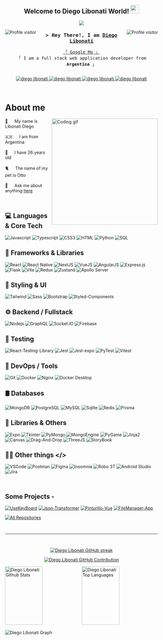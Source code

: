 <h2 align="center">
  Welcome to Diego Libonati World!
  <img src="https://media.giphy.com/media/hvRJCLFzcasrR4ia7z/giphy.gif" width="28">
</h2>

<p align="center">
  <a href="https://github.com/DiegoLibonati"><img src="https://readme-typing-svg.herokuapp.com/?lines=Self%20Taught%20Programmer;Full%20Stack%20Developer;Always%20learning%20new%20things&center=true&width=380&height=45"></a>
</p>

<a href="https://komarev.com/ghpvc/?username=DiegoLibonati">
  <img align="left" src="https://komarev.com/ghpvc/?username=DiegoLibonati&label=Visitors&color=0e75b6&style=flat" alt="Profile visitor" />
</a>

<a href="https://komarev.com/ghpvc/?username=DiegoLibonati">
  <img align="right" src="https://komarev.com/ghpvc/?username=DiegoLibonati&label=Visitors&color=0e75b6&style=flat" alt="Profile visitor" />
</a>

<h3 align="center">
        <samp>&gt; Hey There!, I am
                <b><a target="_blank" href="https://diegolibonati.com.ar">Diego Libonati</a></b>
        </samp>
</h3>

<p align="center"> 
  <samp>
    <a href="https://www.google.com/search?q=diego+libonati">「 Google Me 」</a>
    <br>
    「 I am a full stack web application developer from <b>Argentina</b> 」
    <br>
    <br>
  </samp>
</p>

<p align="center">
 <a href="https://diegolibonati.com.ar" target="blank">
  <img src="https://img.shields.io/badge/Website-DC143C?style=for-the-badge&logo=medium&labelColor=black&logoColor=DC143C" alt="diego libonati" />
 </a>
 <a href="https://www.linkedin.com/in/diego-libonati-67102419b/" target="_blank">
  <img src="https://img.shields.io/badge/LinkedIn-0077B5?style=for-the-badge&logo=linkedin&labelColor=black&logoColor=0077B5" alt="diego libonati"/>
 </a>
 <a href="https://www.instagram.com/die_libonati/" target="_blank">
  <img src="https://img.shields.io/badge/Instagram-fe4164?style=for-the-badge&logo=instagram&labelColor=black&logoColor=fe4164" alt="diego libonati" />
 </a> 
 <a href="https://www.facebook.com/dielibonati/" target="_blank">
  <img src="https://img.shields.io/badge/Facebook-20BEFF?&style=for-the-badge&logo=facebook&labelColor=black&logoColor=20BEFF" alt="diego libonati"  />
  </a> 
</p>

<br />

<!-- About Section -->
 # About me
 
<p>
 <img align="right" width="350" src="/assets/programmer.gif" alt="Coding gif" />
  
 🐥 &emsp; My name is Libonati Diego <br/><br/>
 🇦🇷 &emsp; I am from Argentina<br/><br/>
 💯 &emsp; I have 26 years old<br/><br/>
 🐈 &emsp; The name of my pet is Otto<br/><br/>
 💬 &emsp; Ask me about anything [here](https://github.com/DiegoLibonati/DiegoLibonati/issues)

</p>

<br/>

## 💻 Languages & Core Tech

![Javascript](https://img.shields.io/badge/Javascript-F0DB4F?style=for-the-badge&labelColor=black&logo=javascript&logoColor=F0DB4F)
![Typescript](https://img.shields.io/badge/Typescript-007acc?style=for-the-badge&labelColor=black&logo=typescript&logoColor=007acc)
![CSS3](https://img.shields.io/badge/CSS3-1572B6?style=for-the-badge&labelColor=black&logo=css3&logoColor=1572B6)
![HTML](https://img.shields.io/badge/HTML5-E34F26?style=for-the-badge&labelColor=black&logo=html5&logoColor=E34F26)
![Python](https://img.shields.io/badge/python-3670A0?style=for-the-badge&logo=python&labelColor=black&logoColor=ffdd54)
![SQL](https://img.shields.io/badge/SQL-1572B6?style=for-the-badge&labelColor=black&logo=mysql&logoColor=1572B6)

## 🧠 Frameworks & Libraries

![React](https://img.shields.io/badge/-React-61DBFB?style=for-the-badge&labelColor=black&logo=react&logoColor=61DBFB)
![React Native](https://img.shields.io/badge/React_Native-61DBFB?style=for-the-badge&labelColor=black&logo=react&logoColor=61DBFB)
![NextJS](https://img.shields.io/badge/next.js-61DBFB?style=for-the-badge&labelColor=black&logo=nextdotjs&logoColor=61DBFB)
![VueJS](https://img.shields.io/badge/Vue.js-%23009639.svg?style=for-the-badge&labelColor=black&logo=Vue.js&logoColor=%23009639)
![AngularJS](https://img.shields.io/badge/angular.JS-red.svg?style=for-the-badge&labelColor=black&logo=angular&logoColor=red)
![Express.js](https://img.shields.io/badge/Express.js-3C873A?style=for-the-badge&logo=express&labelColor=black&logoColor=3C873A)
![Flask](https://img.shields.io/badge/Flask-FFFFFF?style=for-the-badge&labelColor=black&logo=flask&logoColor=FFFFFF)
![Vite](https://img.shields.io/badge/Vite-7F83FE?style=for-the-badge&labelColor=black&logo=vite&logoColor=7F83FE)
![Redux](https://img.shields.io/badge/Redux-593D88?style=for-the-badge&labelColor=black&logo=redux&logoColor=593D88)
![Zustand](https://img.shields.io/badge/Zustand-000?style=for-the-badge&logo=Zustand&logoColor=white)
![Apollo Server](https://img.shields.io/badge/Apollo_Server-311C87?style=for-the-badge&logo=apollo-graphql&logoColor=white)

## 🎨 Styling & UI

![Tailwind](https://img.shields.io/badge/Tailwind_CSS-092749?style=for-the-badge&logo=tailwindcss&logoColor=06B6D4&labelColor=000000)
![Sass](https://img.shields.io/badge/sass-1572B6?style=for-the-badge&labelColor=black&logo=sass&logoColor=1572B6)
![Bootstrap](https://img.shields.io/badge/Bootstrap-563D7C?style=for-the-badge&labelColor=black&logo=bootstrap&logoColor=563D7C)
![Styled-Components](https://img.shields.io/badge/Styled--Components-db7093?style=for-the-badge&logo=styled-components&logoColor=white)

## ⚙️ Backend / Fullstack

![Nodejs](https://img.shields.io/badge/Nodejs-3C873A?style=for-the-badge&labelColor=4EA94B&logo=node.js&logoColor=black)
![GraphQL](https://img.shields.io/badge/GraphQl-E10098?style=for-the-badge&logo=graphql&logoColor=white)
![Socket.IO](https://img.shields.io/badge/Socket.io-F0DB4F.svg?style=for-the-badge&labelColor=black&logo=Socket.io&logoColor=F0DB4F)
![Firebase](https://img.shields.io/badge/Firebase-F7C52E?style=for-the-badge&labelColor=black&logo=firebase&logoColor=F7C52E)

## 🧪 Testing

![React-Testing-Library](https://img.shields.io/badge/ReactTestingLibrary-61DBFB?style=for-the-badge&labelColor=black&logo=react&logoColor=61DBFB)
![Jest](https://img.shields.io/badge/Jest-7F83FE?style=for-the-badge&labelColor=black&logo=jest&logoColor=7F83FE)
![Jest-expo](https://img.shields.io/badge/JestExpo-7F83FE?style=for-the-badge&labelColor=black&logo=jest&logoColor=7F83FE)
![PyTest](https://img.shields.io/badge/PyTest-BE418F?style=for-the-badge&labelColor=black&logo=python&logoColor=BE418F)
![Vitest](https://img.shields.io/badge/Vitest-7F83FE?style=for-the-badge&labelColor=black&logo=vite&logoColor=7F83FE)

## 🔧 DevOps / Tools

![Git](https://img.shields.io/badge/Git-F05032?style=for-the-badge&labelColor=black&logo=git&logoColor=F05032)
![Docker](https://img.shields.io/badge/Docker-1572B6?style=for-the-badge&labelColor=black&logo=docker&logoColor=1572B6)
![Nginx](https://img.shields.io/badge/nginx-%23009639.svg?style=for-the-badge&labelColor=black&logo=nginx&logoColor=%23009639)
![Docker Desktop](https://img.shields.io/badge/Docker_Desktop-2496ED?style=for-the-badge&logo=docker&logoColor=white)

## 🛢️ Databases

![MongoDB](https://img.shields.io/badge/MongoDB-4EA94B?style=for-the-badge&labelColor=black&logo=mongodb&logoColor=4EA94B)
![PostgreSQL](https://img.shields.io/badge/PostgreSQL-4169E1?style=for-the-badge&logo=postgresql&logoColor=white)
![MySQL](https://img.shields.io/badge/MySQL-1572B6?style=for-the-badge&labelColor=black&logo=mysql&logoColor=1572B6)
![Sqlite](https://img.shields.io/badge/SQLite-07405E?style=for-the-badge&logo=sqlite&labelColor=black&logoColor=07405E)
![Redis](https://img.shields.io/badge/Redis-red?style=for-the-badge&labelColor=black&logo=redis&logoColor=red)
![Prisma](https://img.shields.io/badge/Prisma-3C873A?style=for-the-badge&labelColor=4EA94B&logo=prisma&logoColor=black)

## 🧰 Libraries & Others

![Expo](https://img.shields.io/badge/Expo-FFFFFF?style=for-the-badge&labelColor=black&logo=expo&logoColor=FFFFFF)
![Tkinter](https://img.shields.io/badge/Tkinter-BE418F?style=for-the-badge&labelColor=black&logo=python&logoColor=BE418F)
![PyMongo](https://img.shields.io/badge/PyMongo-4EA94B?style=for-the-badge&labelColor=black&logo=mongodb&logoColor=4EA94B)
![MongoEngine](https://img.shields.io/badge/MongoEngine-4EA94B?style=for-the-badge&labelColor=black&logo=mongodb&logoColor=4EA94B)
![PyGame](https://img.shields.io/badge/PyGame-BE418F?style=for-the-badge&labelColor=black&logo=python&logoColor=BE418F)
![Jinja2](https://img.shields.io/badge/Jinja2-BE418F?style=for-the-badge&labelColor=black&logo=python&logoColor=BE418F)
![Canvas](https://img.shields.io/badge/Canvas-F0DB4F?style=for-the-badge&labelColor=black&logo=javascript&logoColor=F0DB4F)
![Drag-And-Drop](https://img.shields.io/badge/DragAndDrop-F0DB4F?style=for-the-badge&labelColor=black&logo=javascript&logoColor=F0DB4F)
![ThreeJS](https://img.shields.io/badge/ThreeJs-F0DB4F?style=for-the-badge&labelColor=black&logo=javascript&logoColor=F0DB4F)
![StoryBook](https://img.shields.io/badge/StoryBook-F0DB4F?style=for-the-badge&labelColor=black&logo=javascript&logoColor=F0DB4F)

## 👨‍💻 Other things </>

![VSCode](https://img.shields.io/badge/Visual_Studio-0078d7?style=for-the-badge&labelColor=black&logo=visual%20studio&logoColor=0078d7)
![Postman](https://img.shields.io/badge/Postman-FF6C37?style=for-the-badge&logo=postman&logoColor=white)
![Figma](https://img.shields.io/badge/Figma-F24E1E?style=for-the-badge&logo=figma&logoColor=white)
![Insomnia](https://img.shields.io/badge/Insomnia-4000BF?style=for-the-badge&logo=insomnia&logoColor=white)
![Robo 3T](https://img.shields.io/badge/Robo_3T-59C137?style=for-the-badge&logo=mongodb&logoColor=white)
![Android Studio](https://img.shields.io/badge/Android_Studio-3DDC84?style=for-the-badge&logo=android-studio&logoColor=white)
![Jira](https://img.shields.io/badge/Jira-0052CC?style=for-the-badge&logo=jira&logoColor=white)

<br/>

## Some Projects -
[![UseKeyBoard](https://github-readme-stats.vercel.app/api/pin/?username=DiegoLibonati&repo=noti-flask&border_color=7F3FBF&bg_color=0D1117&title_color=C9D1D9&text_color=8B949E&icon_color=7F3FBF)](https://github.com/DiegoLibonati/Noti-Flask)
[![Json-Transformer](https://github-readme-stats.vercel.app/api/pin/?username=DiegoLibonati&repo=json-transformer&border_color=7F3FBF&bg_color=0D1117&title_color=C9D1D9&text_color=8B949E&icon_color=7F3FBF)](https://github.com/DiegoLibonati/JSON-Transformer)
[![Pinturillo-Vue](https://github-readme-stats.vercel.app/api/pin/?username=DiegoLibonati&repo=pinturillo-vue&border_color=7F3FBF&bg_color=0D1117&title_color=C9D1D9&text_color=8B949E&icon_color=7F3FBF)](https://github.com/DiegoLibonati/Pinturillo-Vue)
[![FileManager-App](https://github-readme-stats.vercel.app/api/pin/?username=DiegoLibonati&repo=filemanager-app&border_color=7F3FBF&bg_color=0D1117&title_color=C9D1D9&text_color=8B949E&icon_color=7F3FBF)](https://github.com/DiegoLibonati/FileManager-App)

<p align="left">
  <a href="https://github.com/DiegoLibonati?tab=repositories" target="_blank"><img alt="All Repositories" title="All Repositories" src="https://img.shields.io/badge/-All%20Repos-2962FF?style=for-the-badge&logo=koding&logoColor=white"/></a>
</p>

<br/>
<hr/>
<br/>

<p align="center">
  <a href="https://github.com/DiegoLibonati">
    <img src="https://github-readme-streak-stats.herokuapp.com/?user=DiegoLibonati&theme=radical&border=7F3FBF&background=0D1117" alt="Diego Libonati GitHub streak"/>
  </a>
</p>

<p align="center">
  <a href="https://github.com/DiegoLibonati">
    <img src="https://github-profile-summary-cards.vercel.app/api/cards/profile-details?username=DiegoLibonati&theme=radical" alt="Diego Libonati GitHub Contribution"/>
  </a>
</p>

<a> 
    <a href="https://github.com/DiegoLibonati"><img alt="Diego Libonati Github Stats" src="https://denvercoder1-github-readme-stats.vercel.app/api?username=DiegoLibonati&show_icons=true&count_private=true&theme=react&border_color=7F3FBF&bg_color=0D1117&title_color=F85D7F&icon_color=F8D866" height="192px" width="49.5%"/></a>
  <a href="https://github.com/DiegoLibonati"><img alt="Diego Libonati Top Languages" src="https://denvercoder1-github-readme-stats.vercel.app/api/top-langs/?username=DiegoLibonati&langs_count=8&layout=compact&theme=react&border_color=7F3FBF&bg_color=0D1117&title_color=F85D7F&icon_color=F8D866" height="192px" width="49.5%"/></a>
  <br/>
</a>

![Diego Libonati Graph](https://github-readme-activity-graph.vercel.app/graph?username=DiegoLibonati&custom_title=Diego%20Libonati%20GitHub%20Activity%20Graph&bg_color=0D1117&color=7F3FBF&line=7F3FBF&point=7F3FBF&area_color=FFFFFF&title_color=FFFFFF&area=true)
